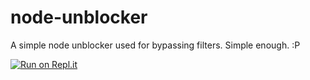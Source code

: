 # node-unblocker
A simple node unblocker used for bypassing filters. Simple enough. :P

[![Run on Repl.it](https://repl.it/badge/github/sh0e/node-unblocker)](https://repl.it/github/sh0e/node-unblocker)
